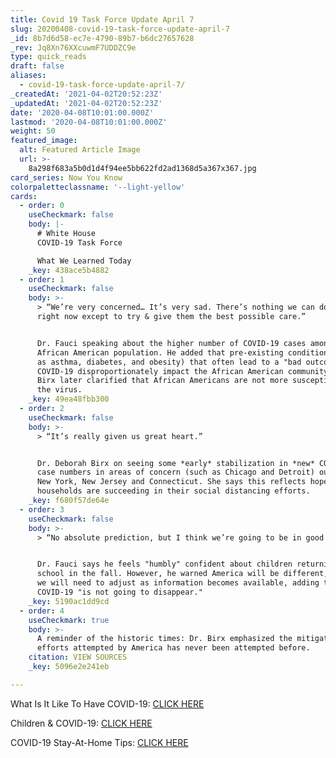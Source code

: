 ```yaml
---
title: Covid 19 Task Force Update April 7
slug: 20200408-covid-19-task-force-update-april-7
_id: 8b7d6d58-ec7e-4790-89b7-b6dc27657628
_rev: Jq8Xn76XXcuwmF7UDDZC9e
type: quick_reads
draft: false
aliases:
  - covid-19-task-force-update-april-7/
_createdAt: '2021-04-02T20:52:23Z'
_updatedAt: '2021-04-02T20:52:23Z'
date: '2020-04-08T10:01:00.000Z'
lastmod: '2020-04-08T10:01:00.000Z'
weight: 50
featured_image:
  alt: Featured Article Image
  url: >-
    8a298f683a5b0d1d4f94ee5bb622fd2ad1368d5a367x367.jpg
card_series: Now You Know
colorpaletteclassname: '--light-yellow'
cards:
  - order: 0
    useCheckmark: false
    body: |-
      # White House  
      COVID-19 Task Force

      What We Learned Today
    _key: 438ace5b4882
  - order: 1
    useCheckmark: false
    body: >-
      > “We’re very concerned… It’s very sad. There’s nothing we can do about it
      right now except to try & give them the best possible care.”


      Dr. Fauci speaking about the higher number of COVID-19 cases among the
      African American population. He added that pre-existing conditions (such
      as asthma, diabetes, and obesity) that often lead to a "bad outcome" with
      COVID-19 disproportionately impact the African American community. Dr.
      Birx later clarified that African Americans are not more susceptible to
      the virus.
    _key: 49ea48fbb300
  - order: 2
    useCheckmark: false
    body: >-
      > “It’s really given us great heart.”


      Dr. Deborah Birx on seeing some *early* stabilization in *new* COVID-19
      case numbers in areas of concern (such as Chicago and Detroit) outside of
      New York, New Jersey and Connecticut. She says this reflects hope that
      households are succeeding in their social distancing efforts.
    _key: f680f57de64e
  - order: 3
    useCheckmark: false
    body: >-
      > “No absolute prediction, but I think we’re going to be in good shape.”


      Dr. Fauci says he feels "humbly" confident about children returning to
      school in the fall. However, he warned America will be different, and that
      we will need to adjust as information becomes available, adding that
      COVID-19 "is not going to disappear."
    _key: 5190ac1dd9cd
  - order: 4
    useCheckmark: true
    body: >-
      A reminder of the historic times: Dr. Birx emphasized the mitigation
      efforts attempted by America has never been attempted before.
    citation: VIEW SOURCES
    _key: 5096e2e241eb

---
```

What Is It Like To Have COVID-19: [CLICK HERE](https://smarthernews.com/article/what-is-it-like-to-have-covid-19/)

Children & COVID-19: [CLICK HERE](https://smarthernews.com/children-and-covid/)

COVID-19 Stay-At-Home Tips: [CLICK HERE](https://smarthernews.com/stay-at-home-tips/)